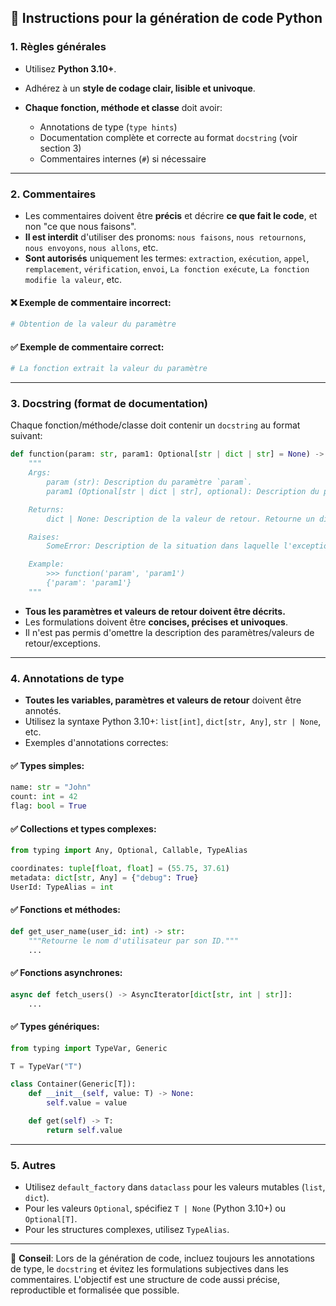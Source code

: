 ## 📘 Instructions pour la génération de code Python

### 1. Règles générales

*   Utilisez **Python 3.10+**.
*   Adhérez à un **style de codage clair, lisible et univoque**.
*   **Chaque fonction, méthode et classe** doit avoir:

    *   Annotations de type (`type hints`)
    *   Documentation complète et correcte au format `docstring` (voir section 3)
    *   Commentaires internes (`#`) si nécessaire

---

### 2. Commentaires

*   Les commentaires doivent être **précis** et décrire **ce que fait le code**, et non "ce que nous faisons".
*   **Il est interdit** d'utiliser des pronoms: `nous faisons`, `nous retournons`, `nous envoyons`, `nous allons`, etc.
*   **Sont autorisés** uniquement les termes: `extraction`, `exécution`, `appel`, `remplacement`, `vérification`, `envoi`, `La fonction exécute`, `La fonction modifie la valeur`, etc.

#### ❌ Exemple de commentaire incorrect:

```python
# Obtention de la valeur du paramètre
```

#### ✅ Exemple de commentaire correct:

```python
# La fonction extrait la valeur du paramètre
```

---

### 3. Docstring (format de documentation)

Chaque fonction/méthode/classe doit contenir un `docstring` au format suivant:

```python
def function(param: str, param1: Optional[str | dict | str] = None) -> dict | None:
    """
    Args:
        param (str): Description du paramètre `param`.
        param1 (Optional[str | dict | str], optional): Description du paramètre `param1`. Par défaut `None`.

    Returns:
        dict | None: Description de la valeur de retour. Retourne un dictionnaire ou `None`.

    Raises:
        SomeError: Description de la situation dans laquelle l'exception `SomeError` se produit.

    Example:
        >>> function('param', 'param1')
        {'param': 'param1'}
    """
```

*   **Tous les paramètres et valeurs de retour doivent être décrits.**
*   Les formulations doivent être **concises, précises et univoques**.
*   Il n'est pas permis d'omettre la description des paramètres/valeurs de retour/exceptions.

---

### 4. Annotations de type

*   **Toutes les variables, paramètres et valeurs de retour** doivent être annotés.
*   Utilisez la syntaxe Python 3.10+: `list[int]`, `dict[str, Any]`, `str | None`, etc.
*   Exemples d'annotations correctes:

#### ✅ Types simples:

```python
name: str = "John"
count: int = 42
flag: bool = True
```

#### ✅ Collections et types complexes:

```python
from typing import Any, Optional, Callable, TypeAlias

coordinates: tuple[float, float] = (55.75, 37.61)
metadata: dict[str, Any] = {"debug": True}
UserId: TypeAlias = int
```

#### ✅ Fonctions et méthodes:

```python
def get_user_name(user_id: int) -> str:
    """Retourne le nom d'utilisateur par son ID."""
    ...
```

#### ✅ Fonctions asynchrones:

```python
async def fetch_users() -> AsyncIterator[dict[str, int | str]]:
    ...
```

#### ✅ Types génériques:

```python
from typing import TypeVar, Generic

T = TypeVar("T")

class Container(Generic[T]):
    def __init__(self, value: T) -> None:
        self.value = value

    def get(self) -> T:
        return self.value
```

---

### 5. Autres

*   Utilisez `default_factory` dans `dataclass` pour les valeurs mutables (`list`, `dict`).
*   Pour les valeurs `Optional`, spécifiez `T | None` (Python 3.10+) ou `Optional[T]`.
*   Pour les structures complexes, utilisez `TypeAlias`.

---

📌 **Conseil**: Lors de la génération de code, incluez toujours les annotations de type, le `docstring` et évitez les formulations subjectives dans les commentaires. L'objectif est une structure de code aussi précise, reproductible et formalisée que possible.
